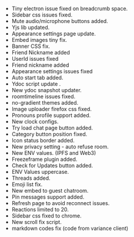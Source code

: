 - Tiny electron issue fixed on breadcrumb space.
- Sidebar css issues fixed.
- Mute audio/microphone buttons added.
- Yjs lib updated.
- Appearance settings page update.
- Embed images tiny fix.
- Banner CSS fix.
- Friend Nickname added
- UserId issues fixed
- Friend nickname added
- Appearance settings issues fixed
- Auto start tab added.
- Ydoc script update .
- New ydoc snapshot updater.
- roomtimeline issues fixed.
- no-gradient themes added.
- Image uploader firefox css fixed.
- Pronouns profile support added.
- New clock configs.
- Try load chat page button added.
- Category button position fixed.
- Icon status border added.
- New privacy setting - auto refuse room.
- New ENV values. (IPFS and Web3)
- Freezeframe plugin added.
- Check for Updates button added.
- ENV Values uppercase.
- Threads added.
- Emoji list fix.
- New embed to guest chatroom.
- Pin messages support added.
- Refresh page to avoid reconnect issues.
- Reactions limited to 20.
- Sidebar css fixed to chrome.
- New scroll fix script.
- markdown codes fix (code from variance client)
